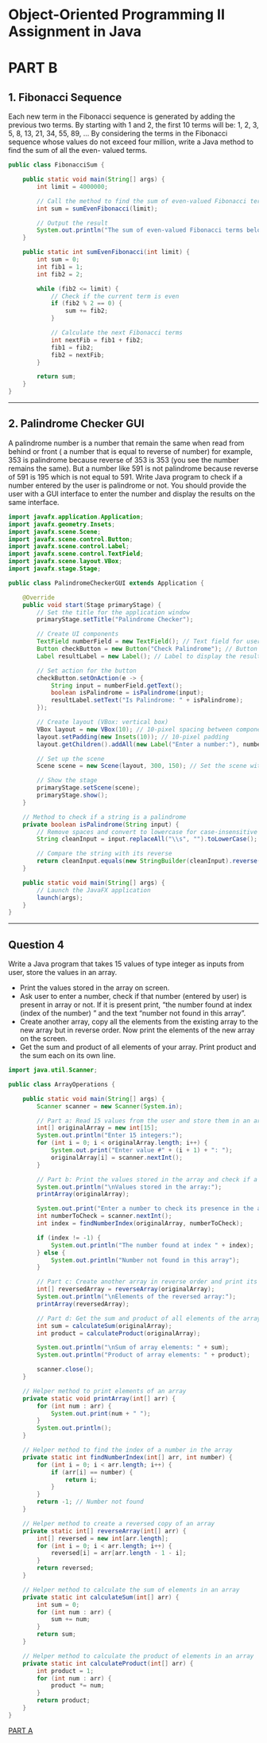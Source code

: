 # Object-Oriented Programming II Assignment in Java
# PART B

## 1. Fibonacci Sequence
Each new term in the Fibonacci sequence is generated by adding the previous two terms. By starting with 1 and 2, the first 10 terms will be:
1, 2, 3, 5, 8, 13, 21, 34, 55, 89, ... 
By considering the terms in the Fibonacci sequence whose values do not exceed four million, write a Java method to find the sum of all the even- valued terms.


```java
public class FibonacciSum {

    public static void main(String[] args) {
        int limit = 4000000;

        // Call the method to find the sum of even-valued Fibonacci terms
        int sum = sumEvenFibonacci(limit);

        // Output the result
        System.out.println("The sum of even-valued Fibonacci terms below " + limit + " is: " + sum);
    }

    public static int sumEvenFibonacci(int limit) {
        int sum = 0;
        int fib1 = 1;
        int fib2 = 2;

        while (fib2 <= limit) {
            // Check if the current term is even
            if (fib2 % 2 == 0) {
                sum += fib2;
            }

            // Calculate the next Fibonacci terms
            int nextFib = fib1 + fib2;
            fib1 = fib2;
            fib2 = nextFib;
        }

        return sum;
    }
}
```
---

## 2. Palindrome Checker GUI
A palindrome number is a number that remain the same when read from behind or front  ( a number that is equal to reverse of number) for example,  353 is palindrome because reverse of 353 is 353 (you see the number remains the same). But a number like 591 is not palindrome because reverse of 591 is 195 which is not equal to 591. Write Java program to check if a number entered by the user is palindrome or not. You should provide the user with a GUI interface to enter the number and display the results on the same interface.
```java
import javafx.application.Application;
import javafx.geometry.Insets;
import javafx.scene.Scene;
import javafx.scene.control.Button;
import javafx.scene.control.Label;
import javafx.scene.control.TextField;
import javafx.scene.layout.VBox;
import javafx.stage.Stage;

public class PalindromeCheckerGUI extends Application {

    @Override
    public void start(Stage primaryStage) {
        // Set the title for the application window
        primaryStage.setTitle("Palindrome Checker");

        // Create UI components
        TextField numberField = new TextField(); // Text field for user input
        Button checkButton = new Button("Check Palindrome"); // Button to trigger palindrome check
        Label resultLabel = new Label(); // Label to display the result

        // Set action for the button
        checkButton.setOnAction(e -> {
            String input = numberField.getText();
            boolean isPalindrome = isPalindrome(input);
            resultLabel.setText("Is Palindrome: " + isPalindrome);
        });

        // Create layout (VBox: vertical box)
        VBox layout = new VBox(10); // 10-pixel spacing between components
        layout.setPadding(new Insets(10)); // 10-pixel padding
        layout.getChildren().addAll(new Label("Enter a number:"), numberField, checkButton, resultLabel);

        // Set up the scene
        Scene scene = new Scene(layout, 300, 150); // Set the scene with a width and height

        // Show the stage
        primaryStage.setScene(scene);
        primaryStage.show();
    }

    // Method to check if a string is a palindrome
    private boolean isPalindrome(String input) {
        // Remove spaces and convert to lowercase for case-insensitive comparison
        String cleanInput = input.replaceAll("\\s", "").toLowerCase();

        // Compare the string with its reverse
        return cleanInput.equals(new StringBuilder(cleanInput).reverse().toString());
    }

    public static void main(String[] args) {
        // Launch the JavaFX application
        launch(args);
    }
}

```

---

## Question 4

Write a Java program that takes 15 values of type integer as inputs from user, store the values in an array.
- Print the values stored in the array on screen.
- Ask user to enter a number, check if that number (entered by user) is present in array or not. If it is present print, “the number found at index (index of the number) ” and the text “number not found in this array”.
- Create another array, copy all the elements from the existing array to the new array but in reverse order. Now print the elements of the new array on the screen.
- Get the sum and product of all elements of your array. Print product and the sum each on its own line.

```java
import java.util.Scanner;

public class ArrayOperations {

    public static void main(String[] args) {
        Scanner scanner = new Scanner(System.in);

        // Part a: Read 15 values from the user and store them in an array
        int[] originalArray = new int[15];
        System.out.println("Enter 15 integers:");
        for (int i = 0; i < originalArray.length; i++) {
            System.out.print("Enter value #" + (i + 1) + ": ");
            originalArray[i] = scanner.nextInt();
        }

        // Part b: Print the values stored in the array and check if a specific number is present
        System.out.println("\nValues stored in the array:");
        printArray(originalArray);

        System.out.print("Enter a number to check its presence in the array: ");
        int numberToCheck = scanner.nextInt();
        int index = findNumberIndex(originalArray, numberToCheck);

        if (index != -1) {
            System.out.println("The number found at index " + index);
        } else {
            System.out.println("Number not found in this array");
        }

        // Part c: Create another array in reverse order and print its elements
        int[] reversedArray = reverseArray(originalArray);
        System.out.println("\nElements of the reversed array:");
        printArray(reversedArray);

        // Part d: Get the sum and product of all elements of the array
        int sum = calculateSum(originalArray);
        int product = calculateProduct(originalArray);

        System.out.println("\nSum of array elements: " + sum);
        System.out.println("Product of array elements: " + product);

        scanner.close();
    }

    // Helper method to print elements of an array
    private static void printArray(int[] arr) {
        for (int num : arr) {
            System.out.print(num + " ");
        }
        System.out.println();
    }

    // Helper method to find the index of a number in the array
    private static int findNumberIndex(int[] arr, int number) {
        for (int i = 0; i < arr.length; i++) {
            if (arr[i] == number) {
                return i;
            }
        }
        return -1; // Number not found
    }

    // Helper method to create a reversed copy of an array
    private static int[] reverseArray(int[] arr) {
        int[] reversed = new int[arr.length];
        for (int i = 0; i < arr.length; i++) {
            reversed[i] = arr[arr.length - 1 - i];
        }
        return reversed;
    }

    // Helper method to calculate the sum of elements in an array
    private static int calculateSum(int[] arr) {
        int sum = 0;
        for (int num : arr) {
            sum += num;
        }
        return sum;
    }

    // Helper method to calculate the product of elements in an array
    private static int calculateProduct(int[] arr) {
        int product = 1;
        for (int num : arr) {
            product *= num;
        }
        return product;
    }
}
```

[PART A](https://github.com/breenobare/AssighnmentJava/blob/main/PARTA.md)
